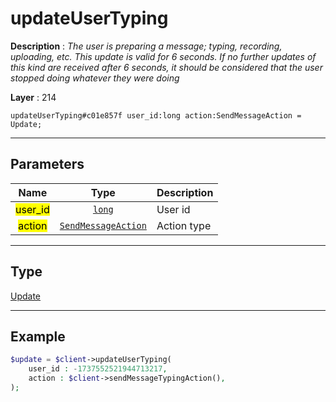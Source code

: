 # updateUserTyping

**Description** : *The user is preparing a message; typing, recording, uploading, etc\. This update is valid for 6 seconds\. If no further updates of this kind are received after 6 seconds, it should be considered that the user stopped doing whatever they were doing*

**Layer** : 214

```tl
updateUserTyping#c01e857f user_id:long action:SendMessageAction = Update;
```

---

## Parameters

| Name | Type | Description |
| :---: | :---: | :--- |
| <mark>user_id</mark> | [`long`](type/long) | User id |
| <mark>action</mark> | [`SendMessageAction`](type/SendMessageAction) | Action type |

---

## Type

[Update](type/Update)

---

## Example

```php
$update = $client->updateUserTyping(
	user_id : -1737552521944713217,
	action : $client->sendMessageTypingAction(),
);
```